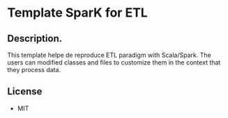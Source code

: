 # Template SparK for ETL

## Description.
This template helpe de reproduce ETL paradigm with Scala/Spark. The users can modified classes and files to customize them in the context that they process data.

## License
- MIT


